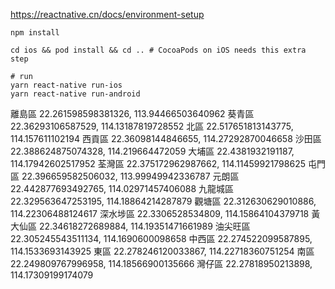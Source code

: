 https://reactnative.cn/docs/environment-setup

```
npm install
```


```
cd ios && pod install && cd .. # CocoaPods on iOS needs this extra step
```
```
# run
yarn react-native run-ios
yarn react-native run-android
```



離島區 22.261598598381326, 113.94466503640962
葵青區 22.36293106587529, 114.13187819728552
北區 22.517651813143775, 114.157611102194
西貢區 22.36098144846655, 114.27292870046658
沙田區 22.388624875074328, 114.219664472059
大埔區 22.4381932191187, 114.17942602517952
荃灣區 22.375172962987662, 114.11459921798625
屯門區 22.396659582506032, 113.99949942336787
元朗區 22.442877693492765, 114.02971457406088
九龍城區 22.329563647253195, 114.18864214287879
觀塘區 22.312630629010886, 114.22306488124617
深水埗區 22.3306528534809, 114.15864104379718
黃大仙區 22.34618272689884, 114.19351471661989
油尖旺區 22.305245543511134, 114.1690600098658
中西區 22.274522099587895, 114.1533693143925
東區 22.278246120033867, 114.22718360751254
南區 22.249809767996958, 114.18566900135666
灣仔區 22.27818950213898, 114.17309199174079